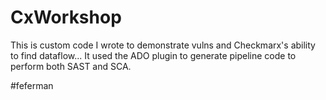 # CxWorkshop

This is custom code I wrote to demonstrate vulns and Checkmarx's ability to find dataflow...
It used the ADO plugin to generate pipeline code to perform both SAST and SCA.

#feferman